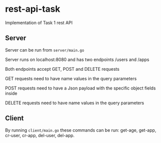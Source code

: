 # rest-api-task
Implementation of Task 1 rest API

## Server

Server can be run from `server/main.go`

Server runs on localhost:8080 and has two endpoints /users and /apps

Both endpoints accept GET, POST and DELETE requests

GET requests need to have name values in the query parameters

POST requests need to have a Json payload with the specific object fields inside

DELETE requests need to have name values in the query parameters

## Client

By running `client/main.go` these commands can be run: get-age, get-app, cr-user, cr-app, del-user, del-app.